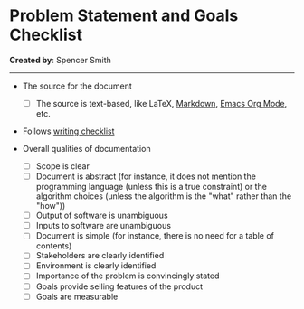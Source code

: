 # Problem Statement and Goals Checklist

**Created by**: Spencer Smith

---
- The source for the document
  - [ ] The source is text-based, like LaTeX,
  [Markdown](https://en.wikipedia.org/wiki/Markdown),
  [Emacs Org Mode](https://en.wikipedia.org/wiki/Org-mode), etc.

- Follows [writing checklist](https://github.com/ssm-lab/capstone--source-code-optimizer/blob/main/docs/Checklists/Writing-Checklist.pdf)

- Overall qualities of documentation
  - [ ] Scope is clear
  - [ ] Document is abstract (for instance, it does not mention the programming
    language (unless this is a true constraint) or the algorithm
    choices (unless the algorithm is the "what" rather than the "how"))
  - [ ] Output of software is unambiguous
  - [ ] Inputs to software are unambiguous
  - [ ] Document is simple (for instance, there is no need for a table of
    contents)
  - [ ] Stakeholders are clearly identified
  - [ ] Environment is clearly identified
  - [ ] Importance of the problem is convincingly stated
  - [ ] Goals provide selling features of the product
  - [ ] Goals are measurable
